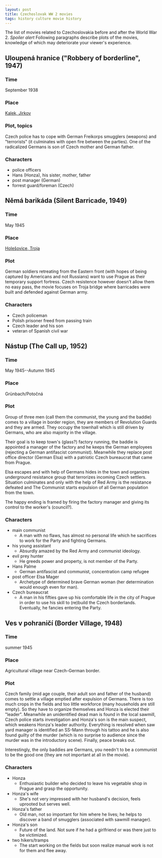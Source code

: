 ```yaml
---
layout: post
title: Czechoslovak WW 2 movies
tags: history culture movie history
---
```


The list of movies related to Czechoslovakia before and after the World War 2.
*Spoiler alert* Following paragraphs describe plots of the movies, knowledge
of which may deteriorate your viewer's experience.

## Uloupená hranice ("Robbery of borderline", 1947)

### Time
September 1938

### Place
[Kalek, Jirkov](https://mapy.cz/zakladni?x=13.3629173&y=50.5470855&z=12&box=1)

### Plot, topics
Czech police has to cope with German Freikorps smugglers (weapons) and
"terrorists" (it culminates with open fire between the parties).
One of the radicalized Germans is son of Czech mother and German father.

### Characters

  * police officers
  * Hans (Honza), his sister, mother, father
  * post manager (German)
  * forrest guard/foreman (Czech)


## Němá barikáda (Silent Barricade, 1949)

### Time
May 1945

### Place
[Holešovice, Troja](https://mapy.cz/zakladni?x=14.4418413&y=50.1116574&z=17&l=0)

### Plot

German soldiers retreating from the Eastern front (with hopes of being captured
by Americans and not Russians) want to use Prague as their temporary support
fortress.
Czech resistence however doesn't allow them no easy pass, the movie focuses on
Troja bridge where barricades were built and defended against German army.


### Characters

  * Czech policeman
  * Polish prisoner freed from passing train
  * Czech leader and his son
  * veteran of Spanish civil war

## Nástup (The Call up, 1952)

### Time
May 1945--Autumn 1945

### Place
Grünbach/Potočná

### Plot

Group of three men (call them the communist, the young and the baddie)
comes to a village in border region, they are members of Revolution Guards and
they are armed. They occupy the townhall which is still driven by Germans, who
are also majority in the village.

Their goal is to keep town's (glass?) factory running, the baddie is appointed
a manager of the factory and he keeps the German employees (rejecting a German
antifascist communist). Meanwhile they replace post office director (German
Elsa) with a patriotic Czech bureaucrat that came from Prague.

Elsa escapes and with help of Germans hides in the town and organizes
underground resistance group that terrorizes incoming Czech settlers.
Situation culminates and only with the help of Red Army is the resistance
defeated and The Communist starts expulsion of all German population from the
town.

The happy ending is framed by firing the factory manager and giving its control
to the worker's (council?).


### Characters

  * main communist
    * A man with no flaws, has almost no personal life which he sacrifices to
      work for the Party and fighting Germans.
  * his young assistant
    * Absurdly amazed by the Red Army and communist ideology.
  * evil prey hunter
    * He greeds power and property, is not member of the Party.
  * Hans Palme
    * German antifascist and communist, concentration camp refugee
  * post officer Elsa Mager
    * Archetype of determined brave German woman (her determination would enough
      even for man).
  * Czech bureaucrat
    * A man in his fifties gave up his comfortable life in the city of Prague
      in order to use his skill to (re)build the Czech borderlands.
      Eventually, he fancies entering the Party.


## Ves v pohraničí (Border Village, 1948)

### Time

summer 1945

### Place

Agricultural village near Czech-German border.

### Plot

Czech family (mid age couple, their adult son and father of the husband) comes
to settle a village emptied after expulsion of Germans.
There is too much crops in the fields and too little workforce (many households
are still empty). So they have to organize themselves and Honza is elected
their "leader".
Meanwhile an unidentified dead man is found in the local sawmill, Czech police
starts investigation and Honza's son is the main suspect, which weakens Honza's
leader authority.
Everything is resolved when saw yard manager is identified an SS-Mann through
his tattoo and he is also found guilty of the murder (which is no surprise to
audience since the murder was in the introductory scene).
Finally, peace breaks out.

Interestingly, the only baddies are Germans, you needn't to be a communist to
be the good one (they are not important at all in the movie).

### Characters

  * Honza
    * Enthusiastic builder who decided to leave his vegetable shop in Prague
      and grasp the opportunity.
  * Honza's wife
    * She's not very impressed with her husband's decision, feels uprooted but
      serves well.
  * Honza's father
    * Old man, not so important for him where he lives; he helps to discover a
      band of smugglers (associated with sawmill manager).
  * Honza's son
    * Future of the land. Not sure if he had a girlfriend or was there just to
      be victimized.
  * two hikers/tramps
    * The start working on the fields but soon realize manual work is not for
      them and flee away.


